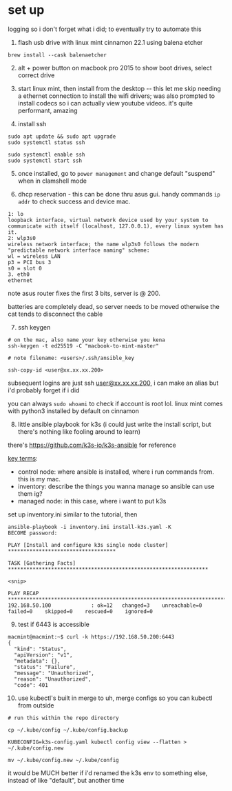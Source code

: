 # set up

logging so i don't forget what i did; to eventually try to automate this

1. flash usb drive with linux mint cinnamon 22.1 using balena etcher

```brew install --cask balenaetcher```

2. alt + power button on macbook pro 2015 to show boot drives, select correct drive

3. start linux mint, then install from the desktop -- this let me skip needing a ethernet connection to install the wifi drivers; was also prompted to install codecs so i can actually view youtube videos. it's quite performant, amazing

4. install ssh

```
sudo apt update && sudo apt upgrade
sudo systemctl status ssh

sudo systemctl enable ssh
sudo systemctl start ssh
```

5. once installed, go to `power management` and change default "suspend" when in clamshell mode

6. dhcp reservation - this can be done thru asus gui. handy commands `ip addr` to check success and device mac. 

```
1: lo
loopback interface, virtual network device used by your system to communicate with itself (localhost, 127.0.0.1), every linux system has it.
2: wlp3s0
wireless network interface; the name wlp3s0 follows the modern "predictable network interface naming" scheme:
wl = wireless LAN
p3 = PCI bus 3
s0 = slot 0
3. eth0 
ethernet
```

note asus router fixes the first 3 bits, server is @ 200.

batteries are completely dead, so server needs to be moved otherwise the cat tends to disconnect the cable

7. ssh keygen

```
# on the mac, also name your key otherwise you kena
ssh-keygen -t ed25519 -C "macbook-to-mint-master"

# note filename: <users>/.ssh/ansible_key

ssh-copy-id <user@xx.xx.xx.200>
```

subsequent logins are just ssh <user@xx.xx.xx.200>, i can make an alias but i'd probably forget if i did

you can always `sudo whoami` to check if account is root lol. linux mint comes with python3 installed by default on cinnamon

8. little ansible playbook for k3s (i could just write the install script, but there's nothing like fooling around to learn)

there's https://github.com/k3s-io/k3s-ansible for reference

[key terms](https://docs.ansible.com/ansible/latest/getting_started/index.html): 
* control node: where ansible is installed, where i run commands from. this is my mac.
* inventory: describe the things you wanna manage so ansible can use them ig? 
* managed node: in this case, where i want to put k3s

set up inventory.ini similar to the tutorial, then 

```
ansible-playbook -i inventory.ini install-k3s.yaml -K
BECOME password:

PLAY [Install and configure k3s single node cluster] ***********************************

TASK [Gathering Facts] *****************************************************************

<snip>

PLAY RECAP *****************************************************************************
192.168.50.100             : ok=12   changed=3    unreachable=0    failed=0    skipped=0    rescued=0    ignored=0
```

9. test if 6443 is accessible

```
macmint@macmint:~$ curl -k https://192.168.50.200:6443
{
  "kind": "Status",
  "apiVersion": "v1",
  "metadata": {},
  "status": "Failure",
  "message": "Unauthorized",
  "reason": "Unauthorized",
  "code": 401
```

10. use kubectl's built in merge to uh, merge configs so you can kubectl from outside

```
# run this within the repo directory

cp ~/.kube/config ~/.kube/config.backup

KUBECONFIG=k3s-config.yaml kubectl config view --flatten > ~/.kube/config.new

mv ~/.kube/config.new ~/.kube/config
```

it would be MUCH better if i'd renamed the k3s env to something else, instead of like "default", but another time

